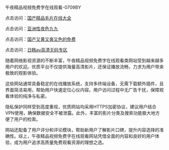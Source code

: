 午夜精品视频免费字在线观看-0709BY

点击访问：<a href="https://heiliaowt0d7p.pages.dev">国产精品毛片在线大全</a>

点击访问：<a href="https://heiliaoga6s9v.pages.dev">亚洲性夜色九九</a>

点击访问：<a href="https://heiliaoow5kzm.pages.dev">国产又黄又爽又色的免费</a>

点击访问：<a href="https://heiliaozj3tjd.pages.dev">日韩av高清无码专区</a>

随着网络影视资源的不断丰富，午夜精品视频免费字在线观看类网站受到越来越多用户的欢迎。优质平台不仅提供海量高清影片，还保证播放流畅，力求为用户带来极致的观影体验。

这些网站通常具备稳定的在线播放系统，支持多终端设备，无需下载额外插件，且界面简洁易用，帮助用户快速定位心仪内容。用户访问过程中无广告干扰，保障观看体验的纯净与私密。

隐私保护同样受到高度重视，优质网站均采用HTTPS加密协议，建议用户结合VPN使用，确保数据安全不被泄露。此外，丰富的影片分类及搜索功能极大地方便了用户的检索。

网站还配备了用户评分和评论模块，帮助新用户了解影片口碑，提升内容选择的准确性。综上，午夜精品视频免费字在线观看网站凭借全面的内容和良好的用户体验，成为用户追求高质量免费观看资源的理想之选。

<span style="display:none;">[Canonical link]( https://github.com/liqi201215/653132 ）</span>
